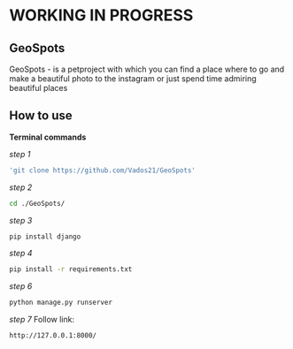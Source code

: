 <h1>WORKING IN PROGRESS</h1>
<h2>GeoSpots</h2>
<p>GeoSpots - is a petproject with which you can find a place where to go and make a beautiful photo to the instagram or just spend time admiring beautiful places




<h2>How to use</h2>
<p><b>Terminal commands</b></p>

_step 1_
```bash
'git clone https://github.com/Vados21/GeoSpots'
```
_step 2_
```bash
cd ./GeoSpots/
```
_step 3_
```bash
pip install django
```
_step 4_
```bash
pip install -r requirements.txt
```
_step 6_
```bash
python manage.py runserver
```
_step 7_
Follow link:
```bash
http://127.0.0.1:8000/
```